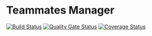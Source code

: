 # Teammates Manager
[![Build Status](https://travis-ci.com/stefff94/teammates-manager.svg?branch=master)](https://travis-ci.com/stefff94/teammates-manager)
[![Quality Gate Status](https://sonarcloud.io/api/project_badges/measure?project=it.polste.attsw%3Ateammates-manager&metric=alert_status)](https://sonarcloud.io/dashboard?id=it.polste.attsw%3Ateammates-manager)
[![Coverage Status](https://coveralls.io/repos/github/stefff94/teammates-manager/badge.svg?branch=master)](https://coveralls.io/github/stefff94/teammates-manager?branch=master)
